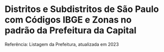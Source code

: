 # Distritos e Subdistritos de São Paulo com Códigos IBGE e Zonas no padrão da Prefeitura da Capital 

Referência: Listagem da Prefeitura, atualizada em 2023 

